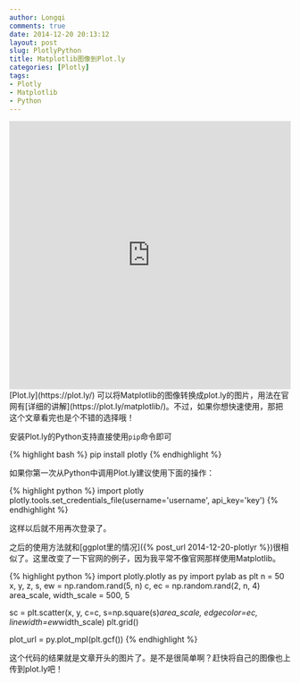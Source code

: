 ```yaml
---
author: Longqi
comments: true
date: 2014-12-20 20:13:12
layout: post
slug: PlotlyPython
title: Matplotlib图像到Plot.ly
categories: [Plotly]
tags:
- Plotly
- Matplotlib
- Python
---
```

<iframe width="100%" height="480" frameborder="0" seamless="seamless" scrolling="no" src="https://plot.ly/~longqi/98.embed"></iframe>
[Plot.ly](https://plot.ly/) 可以将Matplotlib的图像转换成plot.ly的图片，用法在官网有[详细的讲解](https://plot.ly/matplotlib/)。不过，如果你想快速使用，那把这个文章看完也是个不错的选择哦！

安装Plot.ly的Python支持直接使用`pip`命令即可

{% highlight bash %}
pip install plotly
{% endhighlight %}


如果你第一次从Python中调用Plot.ly建议使用下面的操作：

{% highlight python %}
import plotly
plotly.tools.set_credentials_file(username='username', api_key='key')
{% endhighlight %}

这样以后就不用再次登录了。

之后的使用方法就和[ggplot里的情况]({% post_url 2014-12-20-plotlyr %})很相似了。这里改变了一下官网的例子，因为我平常不像官网那样使用Matplotlib。

{% highlight python %}
import plotly.plotly as py
import pylab as plt
n = 50
x, y, z, s, ew = np.random.rand(5, n)
c, ec = np.random.rand(2, n, 4)
area_scale, width_scale = 500, 5

sc = plt.scatter(x, y, c=c,
                s=np.square(s)*area_scale,
                edgecolor=ec,
                linewidth=ew*width_scale)
plt.grid()

plot_url = py.plot_mpl(plt.gcf())
{% endhighlight %}

这个代码的结果就是文章开头的图片了。是不是很简单啊？赶快将自己的图像也上传到plot.ly吧！

